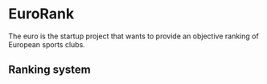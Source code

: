 # EuroRank

The euro is the startup project that wants to provide an objective ranking of European sports clubs.

## Ranking system